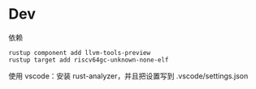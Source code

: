 # Dev
依赖
```
rustup component add llvm-tools-preview
rustup target add riscv64gc-unknown-none-elf
```

使用 vscode：安装 rust-analyzer，并且把设置写到 .vscode/settings.json
